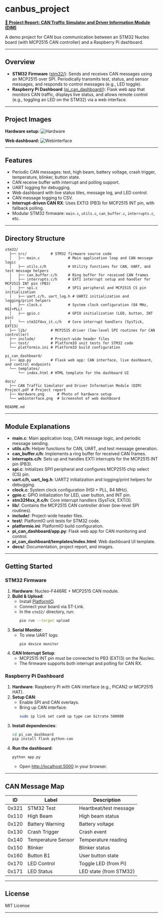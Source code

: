 # canbus_project

**[📄 Project Report: CAN Traffic Simulator and Driver Information Module (DIM)](docs/CAN%20Traffic%20Simulator%20and%20Driver%20Information%20Module%20(DIM)%20Project.pdf)**

A demo project for CAN bus communication between an STM32 Nucleo board (with MCP2515 CAN controller) and a Raspberry Pi dashboard.

---

## Overview

- **STM32 Firmware** ([stm32/](stm32/)): Sends and receives CAN messages using an MCP2515 over SPI. Periodically transmits test, status, and sensor messages, and responds to control messages (e.g., LED toggle).
- **Raspberry Pi Dashboard** ([pi_can_dashboard/](pi_can_dashboard/)): Flask web app that monitors CAN traffic, displays live status, and allows remote control (e.g., toggling an LED on the STM32) via a web interface.

---

## Project Images

**Hardware setup:**
![Hardware](docs/Hardware.png)

**Web dashboard:**
![Webinterface](docs/webinterface.png)

---

## Features

- Periodic CAN messages: test, high beam, battery voltage, crash trigger, temperature, blinker, button state.
- CAN receive buffer with interrupt and polling support.
- UART logging for debugging.
- Web dashboard with live status tiles, message log, and LED control.
- CAN message logging to CSV.
- **Interrupt-driven CAN RX**: Uses EXTI3 (PB3) for MCP2515 INT pin, with fallback polling.
- Modular STM32 firmware: `main.c`, `utils.c`, `can_buffer.c`, `interrupts.c`, etc.

---

## Directory Structure

```
stm32/
  ├── src/           # STM32 firmware source code
  │   ├── main.c             # Main application loop and CAN message logic
  │   ├── utils.c/h          # Utility functions for CAN, UART, and test message helpers
  │   ├── can_buffer.c/h     # Ring buffer for received CAN frames
  │   ├── interrupts.c/h     # EXTI interrupt setup and handler for MCP2515 INT pin (PB3)
  │   ├── spi.c              # SPI1 peripheral and MCP2515 CS pin initialization
  │   ├── uart.c/h, uart_log.h # UART2 initialization and logging/print helpers
  │   ├── clock.c            # System clock configuration (84 MHz, HSI+PLL)
  │   ├── gpio.c             # GPIO initialization (LED, button, INT pin)
  │   └── stm32f4xx_it.c/h   # Core interrupt handlers (SysTick, EXTI3)
  ├── lib/           # MCP2515 driver (low-level SPI routines for CAN controller)
  ├── include/       # Project-wide header files
  ├── test/          # PlatformIO unit tests for STM32 code
  └── platformio.ini # PlatformIO build configuration

pi_can_dashboard/
  ├── app.py         # Flask web app: CAN interface, live dashboard, and control endpoints
  └── templates/
      └── index.html # HTML template for the dashboard UI

docs/
  ├── CAN Traffic Simulator and Driver Information Module (DIM) Project.pdf # Project report
  ├── Hardware.png      # Photo of hardware setup
  └── webinterface.png  # Screenshot of web dashboard

README.md
```

---

## Module Explanations

- **main.c**: Main application loop, CAN message logic, and periodic message sending.
- **utils.c/h**: Helper functions for CAN, UART, and test message generation.
- **can_buffer.c/h**: Implements a ring buffer for received CAN frames.
- **interrupts.c/h**: Sets up and handles EXTI interrupts for the MCP2515 INT pin (PB3).
- **spi.c**: Initializes SPI1 peripheral and configures MCP2515 chip select (CS) pin.
- **uart.c/h, uart_log.h**: UART2 initialization and logging/print helpers for debugging.
- **clock.c**: System clock configuration (HSI + PLL, 84 MHz).
- **gpio.c**: GPIO initialization for LED, user button, and INT pin.
- **stm32f4xx_it.c/h**: Core interrupt handlers (SysTick, EXTI3).
- **lib/**: Contains the MCP2515 CAN controller driver (low-level SPI routines).
- **include/**: Project-wide header files.
- **test/**: PlatformIO unit tests for STM32 code.
- **platformio.ini**: PlatformIO build configuration.
- **pi_can_dashboard/app.py**: Flask web app for CAN monitoring and control.
- **pi_can_dashboard/templates/index.html**: Web dashboard UI template.
- **docs/**: Documentation, project report, and images.

---

## Getting Started

### STM32 Firmware

1. **Hardware**: Nucleo-F446RE + MCP2515 CAN module.
2. **Build & Upload**:
   - Install [PlatformIO](https://platformio.org/).
   - Connect your board via ST-Link.
   - In the `stm32/` directory, run:
     ```sh
     pio run --target upload
     ```
3. **Serial Monitor**:
   - To view UART logs:
     ```sh
     pio device monitor
     ```
4. **CAN Interrupt Setup**:
   - MCP2515 INT pin must be connected to PB3 (EXTI3) on the Nucleo.
   - The firmware supports both interrupt and polling for CAN RX.

### Raspberry Pi Dashboard

1. **Hardware**: Raspberry Pi with CAN interface (e.g., PiCAN2 or MCP2515 HAT).
2. **Setup CAN**:
   - Enable SPI and CAN overlays.
   - Bring up CAN interface:
     ```sh
     sudo ip link set can0 up type can bitrate 500000
     ```
3. **Install dependencies**:
   ```sh
   cd pi_can_dashboard
   pip install flask python-can
   ```
4. **Run the dashboard**:
   ```sh
   python app.py
   ```
   - Open [http://localhost:5000](http://localhost:5000) in your browser.

---

## CAN Message Map

| ID     | Label             | Description                |
|--------|-------------------|----------------------------|
| 0x321  | STM32 Test        | Heartbeat/test message     |
| 0x110  | High Beam         | High beam status           |
| 0x120  | Battery Warning   | Battery voltage            |
| 0x130  | Crash Trigger     | Crash event                |
| 0x140  | Temperature Sensor| Temperature reading        |
| 0x150  | Blinker           | Blinker status             |
| 0x160  | Button B1         | User button state          |
| 0x170  | LED Control       | Toggle LED (from Pi)       |
| 0x171  | LED Status        | LED state (from STM32)     |

---

## License

MIT License

---
